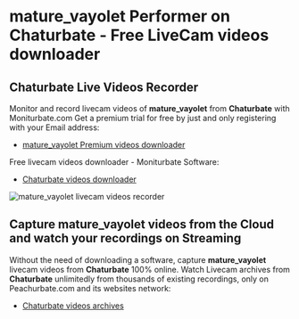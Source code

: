 # mature_vayolet Performer on Chaturbate - Free LiveCam videos downloader

## Chaturbate Live Videos Recorder

Monitor and record livecam videos of **mature_vayolet** from **Chaturbate** with Moniturbate.com
Get a premium trial for free by just and only registering with your Email address:
* [mature_vayolet Premium videos downloader](https://moniturbate.com/request-demo-licence-key.html)

Free livecam videos downloader - Moniturbate Software:
* [Chaturbate videos downloader](https://moniturbate.com/moniturbate-download-software.html)

![mature_vayolet livecam videos recorder](https://peachurnet.com/templates/moniturbate-software.png)


## Capture mature_vayolet videos from the Cloud and watch your recordings on Streaming

Without the need of downloading a software, capture **mature_vayolet** livecam videos from **Chaturbate** 100% online.
Watch Livecam archives from **Chaturbate** unlimitedly from thousands of existing recordings, only on Peachurbate.com and its websites network:
* [Chaturbate videos archives](https://peachurnet.com/)